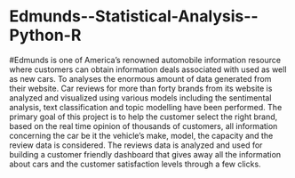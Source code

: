 # Edmunds--Statistical-Analysis--Python-R
#Edmunds is one of America’s renowned automobile information resource where customers can obtain information deals associated with used as well as new cars. 
To analyses the enormous amount of data generated from their website. Car reviews for more than forty brands from its website is analyzed and visualized using various models including the sentimental analysis, 
text classification and topic modelling have been performed. The primary goal of this project is to help the customer select the right brand, based on the real time opinion of thousands of customers, 
all information concerning the car be it the vehicle’s make, model, the capacity and the review data is considered. The reviews data is analyzed and used for building a customer friendly dashboard that
gives away all the information about cars and the customer satisfaction levels through a few clicks.


